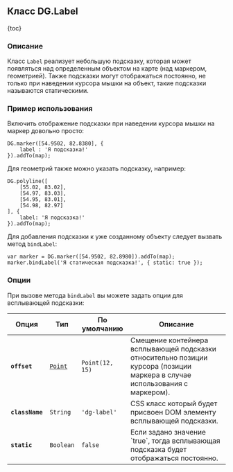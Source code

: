 ## Класс DG.Label

{toc}

### Описание

Класс `Label` реализует небольшую подсказку, которая может появляться над определенным объектом на карте
(над маркером, геометрией). Также подсказки могут отображаться постоянно, не только при наведении курсора
мышки на объект, такие подсказки называются статическими.

<!--Сам клаcc `Label` реализует интерфейс [ILayer](/doc/maps/manual/interfaces#ilayer) и может быть
использован для создания автономной статической подсказки на карте. TODO: JSAPI-3564-->

### Пример использования

Включить отображение подсказки при наведении курсора мышки на маркер довольно просто:

    DG.marker([54.9502, 82.8380], {
        label : 'Я подсказка!'
    }).addTo(map);

Для геометрий также можно указать подсказку, например:

    DG.polyline([
        [55.02, 83.02],
        [54.97, 83.03],
        [54.95, 83.01],
        [54.98, 82.97]
    ], {
        label: 'Я подсказка!'
    }).addTo(map);

Для добавления подсказки к уже созданному объекту следует вызвать метод `bindLabel`:

    var marker = DG.marker([54.9502, 82.8980]).addTo(map);
    marker.bindLabel('Я статическая подсказка!', { static: true });

<!--
TODO: JSAPI-3564    
Отображение автономной статической подсказки на карте:
    
    DG.label('Я автономная подсказка!')
        .setLatLng([54.9502, 82.8980]);
        .addTo(map);

### Конструктор
...
-->

### Опции

При вызове метода `bindLabel` вы можете задать опции для всплывающей подсказки:

<table>
    <thead>
        <tr>
            <th>Опция</th>
            <th>Тип</th>
            <th>По умолчанию</th>
            <th>Описание</th>
        </tr>
    </thead>
    <tbody>
        <tr>
            <td><b><code>offset</code></b></td>
            <td><code><a href="/doc/maps/manual/base-classes#класс-dgpoint">Point</a></code></td>
            <td><nobr><code>Point(12, 15)</code></nobr></td>
            <td>Смещение контейнера всплывающей подсказки относительно позиции курсора
                (позиции маркера в случае использования с маркером).</td>
        </tr>
        <tr>
            <td><b><code>className</code></b></td>
            <td><code>String</code></td>
            <td><code>'dg-label'</code></td>
            <td>CSS класс который будет присвоен DOM элементу всплывающей подсказки.</td>
        </tr>
        <tr id="label-static">
            <td><b><code>static</code></b></td>
            <td><code>Boolean</code></td>
            <td><code>false</code></td>
            <td>Если задано значение `true`, тогда всплывающая подсказка будет отображаться постоянно.</td>
        </tr>
    </tbody>
</table>

<!--
TODO: JSAPI-3564
### Методы

<table>
    <thead>
        <tr>
            <th>Метод</th>
            <th>Возвращает</th>
            <th>Описание</th>
        </tr>
    </thead>
    <tbody>
        <tr>
            <td><code><b>setContent</b>(&lt;String&gt; content)</code></td>
            <td><code>this</code></td>
            <td>Устанавливает содержимое всплывающей подсказки.</td>
        </tr>
        <tr>
            <td><code><b>setLatLng</b>(&lt;<a href="/doc/maps/manual/base-classes#класс-dglatlng">LatLng</a>&gt; latlng)</code></td>
            <td><code>this</code></td>
            <td>Устанавливает географические координаты подсказки.</td>
        </tr>
        <tr>
            <td><code><b>getLatLng</b>(
                <nobr>&lt;<a href="/doc/maps/manual/base-classes#класс-dglatlng">LatLng</a>&gt; <i>latlng</i> )</nobr>
            </code></td>
            <td><code>this</code></td>
            <td>Возвращает географические координаты подсказки.</td>
        </tr>
    </tbody>
</table>-->
